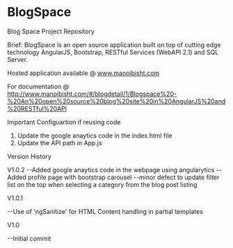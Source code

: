 BlogSpace
=========

Blog Space Project Repository

Brief:
BlogSpace is an open source application built on top of cutting edge technology AngularJS, Bootstrap, RESTful Services (WebAPI 2.1) and SQL Server.

Hosted application available @ www.manojbisht.com

For documentation @ http://www.manojbisht.com/#/blogdetail/1/Blogspace%20-%20An%20open%20source%20blog%20site%20in%20AngularJS%20and%20RESTful%20API

Important Configuartion if reusing code
1. Update the google anaytics code in the index.html file
2. Update the API path in App.js

Version History

V1.0.2
--Added google anaytics code in the webpage using angularytics
--Added profile page with bootstrap carousel
--minor defect to update filter list on the top when selecting a category from the blog post listing

V1.0.1

--Use of 'ngSanitize' for HTML Content handling in partial templates 
 
V1.0

--Initial commit
